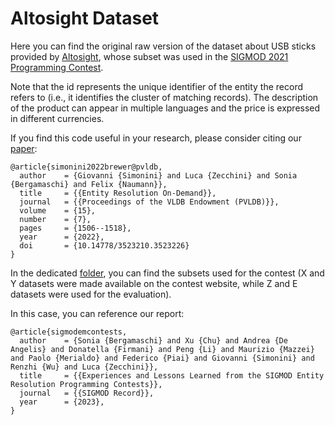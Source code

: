 <h1>Altosight Dataset</h1>

Here you can find the original raw version of the dataset about USB sticks provided by <a href="https://altosight.com">Altosight</a>, whose subset was used in the <a href="https://dbgroup.ing.unimo.it/sigmod21contest">SIGMOD 2021 Programming Contest</a>.

Note that the id represents the unique identifier of the entity the record refers to (i.e., it identifies the cluster of matching records).
The description of the product can appear in multiple languages and the price is expressed in different currencies.

If you find this code useful in your research, please consider citing our <a href="https://doi.org/10.14778/3523210.3523226">paper</a>:

    @article{simonini2022brewer@pvldb,
      author    = {Giovanni {Simonini} and Luca {Zecchini} and Sonia {Bergamaschi} and Felix {Naumann}},
      title     = {{Entity Resolution On-Demand}},
      journal   = {{Proceedings of the VLDB Endowment (PVLDB)}},
      volume    = {15},
      number    = {7},
      pages     = {1506--1518},
      year      = {2022},
      doi       = {10.14778/3523210.3523226}
    }

In the dedicated <a href="https://github.com/dbmodena/BrewER/tree/main/altosight_dataset/sigmod_2021_programming_contest">folder</a>, you can find the subsets used for the contest (X and Y datasets were made available on the contest website, while Z and E datasets were used for the evaluation).

In this case, you can reference our report:

    @article{sigmodemcontests,
      author    = {Sonia {Bergamaschi} and Xu {Chu} and Andrea {De Angelis} and Donatella {Firmani} and Peng {Li} and Maurizio {Mazzei} and Paolo {Merialdo} and Federico {Piai} and Giovanni {Simonini} and Renzhi {Wu} and Luca {Zecchini}},
      title     = {{Experiences and Lessons Learned from the SIGMOD Entity Resolution Programming Contests}},
      journal   = {{SIGMOD Record}},
      year      = {2023},
    }
